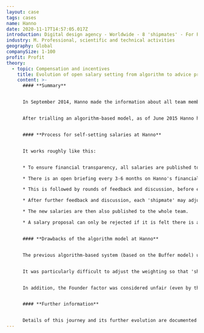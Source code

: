 ```yaml
---
layout: case
tags: cases
name: Hanno
date: 2020-11-17T14:57:05.017Z
introduction: Digital design agency - Worldwide - 8 'shipmates' - For Profit.
industry: M. Professional, scientific and technical activities
geography: Global
companySize: 1-100
profit: Profit
theory:
  - topic: Compensation and incentives
    title: Evolution of open salary setting from algorithm to advice process.
    content: >-
      #### **Summary**


      In September 2014, Hanno made the information about all team members' salaries openly available to the rest of the team.


      After trialling an algorithm-based model, as of June 2015 Hanno has implemented a self-set salary model, with an advice process. In the words of founder Jon Lay: "As long as we have total financial transparency, respect for the individual, peer review and self-discipline in our process of setting salaries, employees can be trusted to set a salary which works for them and also their team." ^[[https://logbook.hanno.co/choose-your-own-salary/](https://hanno.co/blog/choose-your-own-salary/)]


      #### **Process for self-setting salaries at Hanno**


      It works roughly like this:


      * To ensure financial transparency, all salaries are published to the team (aka 'shipmates').

      * There is an open briefing every 3-6 months on Hanno's financial status, which advises 'shipmates' on salary direction for the coming period - advice they are at liberty to challenge or ignore.

      * This is followed by rounds of feedback and discussion, before each 'shipmate' submits their proposed salary for the next 3-6 months to an Advisory Process.

      * After further feedback and discussion, each 'shipmate' may adjust (or not) their original proposal.

      * The new salaries are then also published to the whole team.

      * A salary proposal can only be rejected if it is felt there is a genuine risk that it will harm the interests of the company.


      #### **Drawbacks of the algorithm model at Hanno**


      The previous algorithm-based system (based on the Buffer model) used addition/multiplication factors based on Role, Expertise, and Location, as well as a Founder component. Hanno soon found that this model was often either tricky to apply, or produced results that seemed to work against their goals.


      It was particularly difficult to adjust the weighting so that 'shipmates' were appropriately rewarded for both investing in personal growth (new skills/expertise) and delivering strategic business value (e.g. networking, business development). In addition, it proved difficult - in such a rigid model - to account for factors such as differing elements of Location, and to ensure that the company remained sufficiently attractive to 'shipmates' with dependents.


      In addition, the Founder factor was considered unfair (even by the founder himself), especially as this role had power over the salary formula itself and was therefore somewhat immune from checks and balances.


      #### **Further information**


      Details of this journey and its further evolution are documented in Hanno's online logbook.^[Source: https://logbook.hanno.co/choose-your-own-salary/]
---
```

